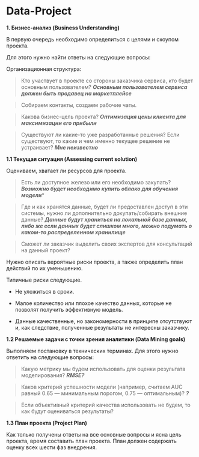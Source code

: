 # Data-Project
**1.  Бизнес-анализ (Business Understanding)**

В первую очередь необходимо определиться с целями и скоупом проекта.

Для этого нужно найти ответы на следующие вопросы:

Организационная структура: 
> Кто участвует в проекте со стороны заказчика сервиса, кто будет основным пользователем? ***Основным пользователем сервиса должен быть продавец на маркетплейсе***

>Собираем контакты, создаем рабочие чаты.

>Какова бизнес-цель проекта? ***Оптимизация цены клиента для максимизации его прибыли***

> Существуют ли какие-то уже разработанные решения? Если существуют, то какие и чем именно текущее решение не устраивает? ***Мне неизвестно***

**1.1 Текущая ситуация (Assessing current solution)**

Оцениваем, хватает ли ресурсов для проекта.

>Есть ли доступное железо или его необходимо закупать? ***Возможно будет необходимо купить облако для обучения модели****

>Где и как хранятся данные, будет ли предоставлен доступ в эти системы, нужно ли дополнительно докупать/собирать
внешние данные? ***Данные будут храниться на локальной базе данных, либо же если данных будет слишком много, можно подумать о каком-то распределенном хранилище***


> Сможет ли заказчик выделить своих экспертов для консультаций на данный проект?

Нужно описать вероятные риски проекта, а также определить план действий по их уменьшению.

Типичные риски следующие.

- Не уложиться в сроки.

- Малое количество или плохое качество данных, которые не позволят получить эффективную модель.

- Данные качественные, но закономерности в принципе отсутствуют и, как следствие, полученные результаты не
интересны заказчику.


**1.2 Решаемые задачи с точки зрения аналитики (Data Mining goals)**

Выполняем постановку в технических терминах. Для этого нужно ответить на следующие вопросы:

> Какую метрику мы будем использовать для оценки результата моделирования? ***RMSE?***

> Каков критерий успешности модели (например, считаем AUC равный 0.65 — минимальным порогом, 0.75 —
оптимальным)? ***?***

> Если объективный критерий качества использовать не будем, то как будут оцениваться результаты?

**1.3 План проекта (Project Plan)**

Как только получены ответы на все основные вопросы и ясна цель проекта, время составить план проекта. План должен содержать оценку всех шести фаз внедрения.

